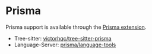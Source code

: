 # Prisma

Prisma support is available through the [Prisma extension](https://github.com/CodeOrbit-extensions/prisma).

- Tree-sitter: [victorhqc/tree-sitter-prisma](https://github.com/victorhqc/tree-sitter-prisma)
- Language-Server: [prisma/language-tools](https://github.com/prisma/language-tools)

<!--
TBD: Prisma usage and configuration documentation
-->
